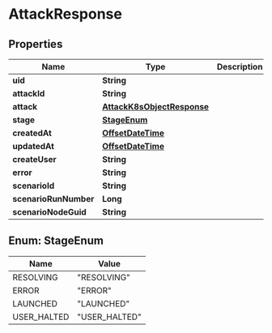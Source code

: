 
# AttackResponse

## Properties
Name | Type | Description | Notes
------------ | ------------- | ------------- | -------------
**uid** | **String** |  |  [optional]
**attackId** | **String** |  |  [optional]
**attack** | [**AttackK8sObjectResponse**](AttackK8sObjectResponse.md) |  |  [optional]
**stage** | [**StageEnum**](#StageEnum) |  |  [optional]
**createdAt** | [**OffsetDateTime**](OffsetDateTime.md) |  |  [optional]
**updatedAt** | [**OffsetDateTime**](OffsetDateTime.md) |  |  [optional]
**createUser** | **String** |  |  [optional]
**error** | **String** |  |  [optional]
**scenarioId** | **String** |  |  [optional]
**scenarioRunNumber** | **Long** |  |  [optional]
**scenarioNodeGuid** | **String** |  |  [optional]


<a name="StageEnum"></a>
## Enum: StageEnum
Name | Value
---- | -----
RESOLVING | &quot;RESOLVING&quot;
ERROR | &quot;ERROR&quot;
LAUNCHED | &quot;LAUNCHED&quot;
USER_HALTED | &quot;USER_HALTED&quot;



